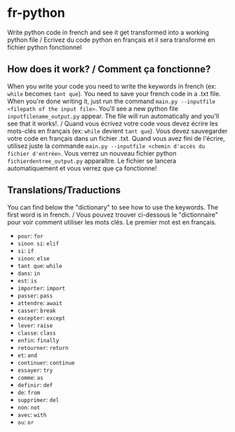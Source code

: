 # fr-python
Write python code in french and see it get transformed into a working python file / Ecrivez du code python en français et il sera transformé en fichier python fonctionnel

## How does it work? / Comment ça fonctionne?
When you write your code you need to write the keywords in french (ex: `while` becomes `tant que`). You need to save your french code in a .txt file. When you're done writing it, just run the command `main.py --inputfile <filepath of the input file>`. You'll see a new python file `inputfilename_output.py` appear. The file will run automatically and you'll see that it works!. / Quand vous écrivez votre code vous devez écrire les mots-clés en français (ex: `while` devient `tant que`). Vous devez sauvegarder votre code en français dans un fichier .txt. Quand vous avez fini de l'écrire, utilisez juste la commande `main.py --inputfile <chemin d'accès du fichier d'entrée>`. Vous verrez un nouveau fichier python `fichierdentree_output.py` apparaître. Le fichier se lancera automatiquement et vous verrez que ça fonctionne!

## Translations/Traductions
You can find below the "dictionary" to see how to use the keywords. The first word is in french. / Vous pouvez trouver ci-dessous le "dictionnaire" pour voir comment utiliser les mots clés. Le premier mot est en français.
 - `pour`: `for`
 - `sinon si`: `elif`
 - `si`: `if`
 - `sinon`: `else`
 - `tant que`: `while`
 - `dans`: `in`
 - `est`: `is`
 - `importer`: `import`
 - `passer`: `pass`
 - `attendre`: `await`
 - `casser`: `break`
 - `excepter`: `except`
 - `lever`: `raise`
 - `classe`: `class`
 - `enfin`: `finally`
 - `retourner`: `return`
 - `et`: `and`
 - `continuer`: `continue`
 - `essayer`: `try`
 - `comme`: `as`
 - `definir`: `def`
 - `de`: `from`
 - `supprimer`: `del`
 - `non`: `not`
 - `avec`: `with`
 - `ou`: `or`
